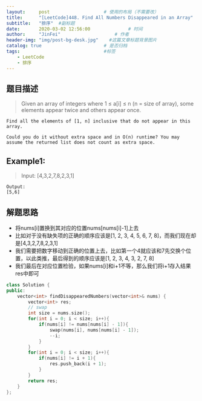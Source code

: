 ```yaml
---
layout:     post                    # 使用的布局（不需要改） 
title:      "[LeetCode]448. Find All Numbers Disappeared in an Array"               # 标题  
subtitle:   "排序"  #副标题 
date:       2020-03-02 12:56:00              # 时间 
author:     "JinFei"                    # 作者 
header-img: "img/post-bg-desk.jpg"    #这篇文章标题背景图片 
catalog: true                       # 是否归档 
tags:                               #标签     
    - LeetCode 
    - 排序
---
```



## 题目描述
>   Given an array of integers where 1 ≤ a[i] ≤ n (n = size of array), some elements appear twice and others appear once.

    Find all the elements of [1, n] inclusive that do not appear in this array.

    Could you do it without extra space and in O(n) runtime? You may assume the returned list does not count as extra space.


## Example1:
 
>   Input:
    [4,3,2,7,8,2,3,1]

    Output:
    [5,6]



## 解题思路

- 将nums[i]置换到其对应的位置nums[nums[i]-1]上去
- 比如对于没有缺失项的正确的顺序应该是[1, 2, 3, 4, 5, 6, 7, 8]，而我们现在却是[4,3,2,7,8,2,3,1]
- 我们需要把数字移动到正确的位置上去，比如第一个4就应该和7先交换个位置，以此类推，最后得到的顺序应该是[1, 2, 3, 4, 3, 2, 7, 8]
- 我们最后在对应位置检验，如果nums[i]和i+1不等，那么我们将i+1存入结果res中即可

```C++
class Solution {
public:
    vector<int> findDisappearedNumbers(vector<int>& nums) {
        vector<int> res;
        // swap
        int size = nums.size();
        for(int i = 0; i < size; i++){
            if(nums[i] != nums[nums[i] - 1]){
                swap(nums[i], nums[nums[i] - 1]);
                --i;
            }
        }
        for(int i = 0; i < size; i++){
            if(nums[i] != i + 1){
                res.push_back(i + 1);
            }
        }
        return res;
    }
};
```